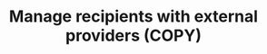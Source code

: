 ---
title: Manage recipients with external providers (COPY)
deprecated: false
hidden: true
metadata:
  robots: index
---
